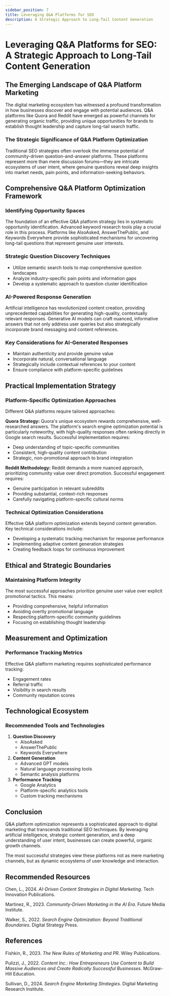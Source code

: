 ```yaml
---
sidebar_position: 7
title: Leveraging Q&A Platforms for SEO
description: A Strategic Approach to Long-Tail Content Generation
---
```


# Leveraging Q&A Platforms for SEO: A Strategic Approach to Long-Tail Content Generation

## **The Emerging Landscape of Q&A Platform Marketing**

The digital marketing ecosystem has witnessed a profound transformation in how businesses discover and engage with potential audiences. Q&A platforms like Quora and Reddit have emerged as powerful channels for generating organic traffic, providing unique opportunities for brands to establish thought leadership and capture long-tail search traffic.

### **The Strategic Significance of Q&A Platform Optimization**

Traditional SEO strategies often overlook the immense potential of community-driven question-and-answer platforms. These platforms represent more than mere discussion forums—they are intricate ecosystems of user intent, where genuine questions reveal deep insights into market needs, pain points, and information-seeking behaviors.

## **Comprehensive Q&A Platform Optimization Framework**

### **Identifying Opportunity Spaces**

The foundation of an effective Q&A platform strategy lies in systematic opportunity identification. Advanced keyword research tools play a crucial role in this process. Platforms like AlsoAsked, AnswerThePublic, and Keywords Everywhere provide sophisticated mechanisms for uncovering long-tail questions that represent genuine user interests.

### **Strategic Question Discovery Techniques**

- Utilize semantic search tools to map comprehensive question landscapes
- Analyze industry-specific pain points and information gaps
- Develop a systematic approach to question cluster identification

### **AI-Powered Response Generation**

Artificial intelligence has revolutionized content creation, providing unprecedented capabilities for generating high-quality, contextually relevant responses. Generative AI models can craft nuanced, informative answers that not only address user queries but also strategically incorporate brand messaging and content references.

### **Key Considerations for AI-Generated Responses**

- Maintain authenticity and provide genuine value
- Incorporate natural, conversational language
- Strategically include contextual references to your content
- Ensure compliance with platform-specific guidelines

## **Practical Implementation Strategy**

### **Platform-Specific Optimization Approaches**

Different Q&A platforms require tailored approaches:

**Quora Strategy:** Quora's unique ecosystem rewards comprehensive, well-researched answers. The platform's search engine optimization potential is particularly noteworthy, with high-quality responses often ranking directly in Google search results. Successful implementation requires:

- Deep understanding of topic-specific communities
- Consistent, high-quality content contribution
- Strategic, non-promotional approach to brand integration

**Reddit Methodology:** Reddit demands a more nuanced approach, prioritizing community value over direct promotion. Successful engagement requires:

- Genuine participation in relevant subreddits
- Providing substantial, context-rich responses
- Carefully navigating platform-specific cultural norms

### **Technical Optimization Considerations**

Effective Q&A platform optimization extends beyond content generation. Key technical considerations include:

- Developing a systematic tracking mechanism for response performance
- Implementing adaptive content generation strategies
- Creating feedback loops for continuous improvement

## **Ethical and Strategic Boundaries**

### **Maintaining Platform Integrity**

The most successful approaches prioritize genuine user value over explicit promotional tactics. This means:

- Providing comprehensive, helpful information
- Avoiding overtly promotional language
- Respecting platform-specific community guidelines
- Focusing on establishing thought leadership

## **Measurement and Optimization**

### **Performance Tracking Metrics**

Effective Q&A platform marketing requires sophisticated performance tracking:

- Engagement rates
- Referral traffic
- Visibility in search results
- Community reputation scores

## **Technological Ecosystem**

### **Recommended Tools and Technologies**

1. **Question Discovery**
   - AlsoAsked
   - AnswerThePublic
   - Keywords Everywhere
2. **Content Generation**
   - Advanced GPT models
   - Natural language processing tools
   - Semantic analysis platforms
3. **Performance Tracking**
   - Google Analytics
   - Platform-specific analytics tools
   - Custom tracking mechanisms

## **Conclusion**

Q&A platform optimization represents a sophisticated approach to digital marketing that transcends traditional SEO techniques. By leveraging artificial intelligence, strategic content generation, and a deep understanding of user intent, businesses can create powerful, organic growth channels.

The most successful strategies view these platforms not as mere marketing channels, but as dynamic ecosystems of user knowledge and interaction.

## **Recommended Resources**

Chen, L., 2024. _AI-Driven Content Strategies in Digital Marketing_. Tech Innovation Publications.

Martinez, R., 2023. _Community-Driven Marketing in the AI Era_. Future Media Institute.

Walker, S., 2022. _Search Engine Optimization: Beyond Traditional Boundaries_. Digital Strategy Press.

## **References**

Fishkin, R., 2023. _The New Rules of Marketing and PR_. Wiley Publications.

Pulizzi, J., 2022. _Content Inc.: How Entrepreneurs Use Content to Build Massive Audiences and Create Radically Successful Businesses_. McGraw-Hill Education.

Sullivan, D., 2024. _Search Engine Marketing Strategies_. Digital Marketing Research Institute.
